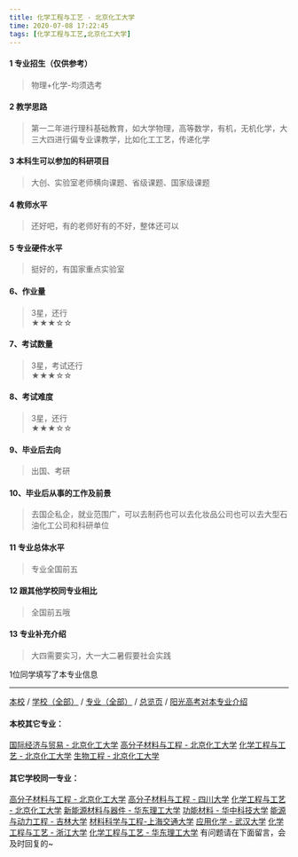 ```yaml
---
title: 化学工程与工艺 - 北京化工大学
time: 2020-07-08 17:22:45
tags: [化学工程与工艺,北京化工大学]
---
```

#### 1 专业招生（仅供参考）  
> 物理+化学-均须选考



#### 2 教学思路  
> 第一二年进行理科基础教育，如大学物理，高等数学，有机，无机化学，大三大四进行偏专业课教学，比如化工工艺，传递化学



#### 3 本科生可以参加的科研项目  
>  大创、实验室老师横向课题、省级课题、国家级课题



#### 4 教师水平
> 还好吧，有的老师好有的不好，整体还可以



#### 5 专业硬件水平
> 挺好的，有国家重点实验室



#### 6、作业量
> 3星，还行  
★★★☆☆



#### 7、考试数量  
> 3星，考试还行   
★★★☆☆



#### 8、考试难度  
> 3星，还行   
★★★☆☆



#### 9、毕业后去向  
> 出国、考研



#### 10、毕业后从事的工作及前景  
> 去国企私企，就业范围广，可以去制药也可以去化妆品公司也可以去大型石油化工公司和科研单位



#### 11 专业总体水平 
> 专业全国前五



####  12 跟其他学校同专业相比 
> 全国前五哦



####  13 专业补充介绍  
> 大四需要实习，大一大二暑假要社会实践


 1位同学填写了本专业信息
***
[本校](https://univgo.github.io/2020/07/08/北京化工大学) / [学校（全部）](https://univgo.github.io/2020/07/08/3efa6bcca419) / [专业（全部）](https://univgo.github.io/2020/07/08/2d4c6d3552c2) / [总览页](https://univgo.github.io/2020/07/08/445daeb4fa00) / [阳光高考对本专业介绍](http://gaokao.chsi.com.cn/sch/zyk/view.do?schId=73394554&specId=73384596)
#### 本校其它专业：
[国际经济与贸易 - 北京化工大学](https://univgo.github.io/2020/07/08/f143f17287d2)
[高分子材料与工程 - 北京化工大学](https://univgo.github.io/2020/07/08/077d326808ab)
[化学工程与工艺 - 北京化工大学](https://univgo.github.io/2020/07/08/27057f73c283)
[生物工程 - 北京化工大学](https://univgo.github.io/2020/07/08/14e12a0e6efb)
#### 其它学校同一专业：
[高分子材料与工程 - 北京化工大学](https://univgo.github.io/2020/07/08/077d326808ab)
[高分子材料与工程 - 四川大学](https://univgo.github.io/2020/07/08/81f8ee185b5e)
[化学工程与工艺 - 北京化工大学](https://univgo.github.io/2020/07/08/27057f73c283)
[新能源材料与器件 - 华东理工大学](https://univgo.github.io/2020/07/08/5c64dcf7f680)
[功能材料 - 华中科技大学](https://univgo.github.io/2020/07/08/5fd0d99fa322)
[能源与动力工程 - 吉林大学](https://univgo.github.io/2020/07/08/f0f5062075b3)
[材料科学与工程-上海交通大学](https://univgo.github.io/2020/07/08/f5e99e8fbc41)
[应用化学 - 武汉大学](https://univgo.github.io/2020/07/08/111bbd38bb69)
[化学工程与工艺 - 浙江大学](https://univgo.github.io/2020/07/08/089b04ed4213)
[化学工程与工艺 - 华东理工大学](https://univgo.github.io/2020/07/08/01ff842a6f1f)
有问题请在下面留言，会及时回复的~